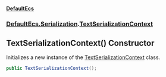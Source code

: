 #### [DefaultEcs](DefaultEcs.md 'DefaultEcs')
### [DefaultEcs.Serialization](DefaultEcs.md#DefaultEcs.Serialization 'DefaultEcs.Serialization').[TextSerializationContext](TextSerializationContext.md 'DefaultEcs.Serialization.TextSerializationContext')

## TextSerializationContext() Constructor

Initializes a new instance of the [TextSerializationContext](TextSerializationContext.md 'DefaultEcs.Serialization.TextSerializationContext') class.

```csharp
public TextSerializationContext();
```